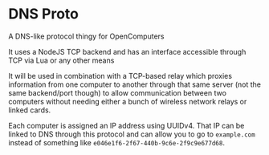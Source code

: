 # DNS Proto

A DNS-like protocol thingy for OpenComputers

It uses a NodeJS TCP backend and has an interface accessible through TCP via Lua or any other means

It will be used in combination with a TCP-based relay which proxies information from one computer to another through that same server (not the same backend/port though) to allow communication between two computers without needing either a bunch of wireless network relays or linked cards.

Each computer is assigned an IP address using UUIDv4. That IP can be linked to DNS through this protocol and can allow you to go to `example.com` instead of something like `e046e1f6-2f67-440b-9c6e-2f9c9e677d68`.
